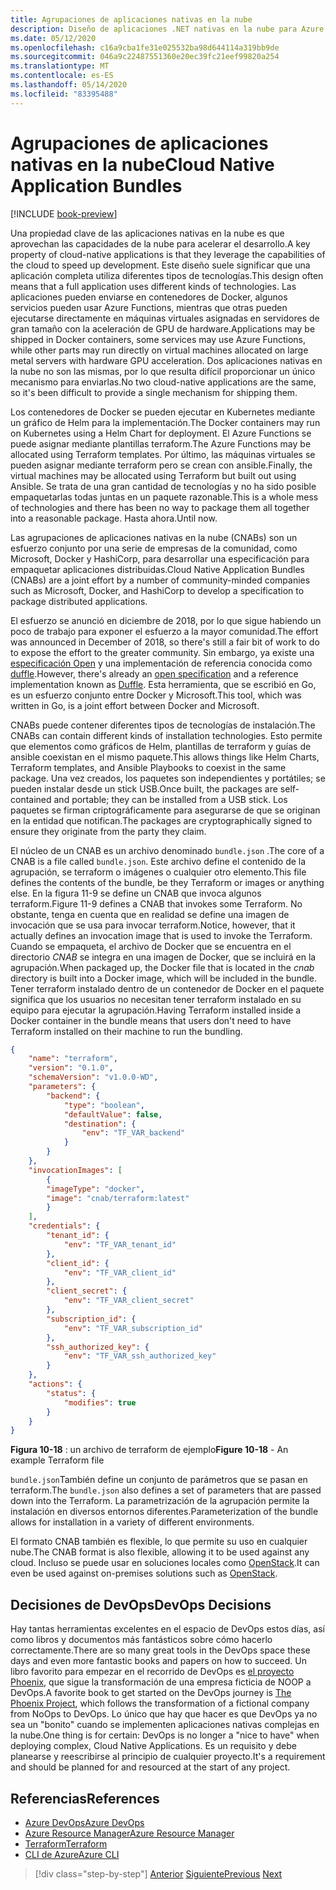 ```yaml
---
title: Agrupaciones de aplicaciones nativas en la nube
description: Diseño de aplicaciones .NET nativas en la nube para Azure | Agrupaciones de aplicaciones nativas en la nube
ms.date: 05/12/2020
ms.openlocfilehash: c16a9cba1fe31e025532ba98d644114a319bb9de
ms.sourcegitcommit: 046a9c22487551360e20ec39fc21eef99820a254
ms.translationtype: MT
ms.contentlocale: es-ES
ms.lasthandoff: 05/14/2020
ms.locfileid: "83395488"
---
```

# <a name="cloud-native-application-bundles"></a><span data-ttu-id="d0b6c-103">Agrupaciones de aplicaciones nativas en la nube</span><span class="sxs-lookup"><span data-stu-id="d0b6c-103">Cloud Native Application Bundles</span></span>

[!INCLUDE [book-preview](../../../includes/book-preview.md)]

<span data-ttu-id="d0b6c-104">Una propiedad clave de las aplicaciones nativas en la nube es que aprovechan las capacidades de la nube para acelerar el desarrollo.</span><span class="sxs-lookup"><span data-stu-id="d0b6c-104">A key property of cloud-native applications is that they leverage the capabilities of the cloud to speed up development.</span></span> <span data-ttu-id="d0b6c-105">Este diseño suele significar que una aplicación completa utiliza diferentes tipos de tecnologías.</span><span class="sxs-lookup"><span data-stu-id="d0b6c-105">This design often means that a full application uses different kinds of technologies.</span></span> <span data-ttu-id="d0b6c-106">Las aplicaciones pueden enviarse en contenedores de Docker, algunos servicios pueden usar Azure Functions, mientras que otras pueden ejecutarse directamente en máquinas virtuales asignadas en servidores de gran tamaño con la aceleración de GPU de hardware.</span><span class="sxs-lookup"><span data-stu-id="d0b6c-106">Applications may be shipped in Docker containers, some services may use Azure Functions, while other parts may run directly on virtual machines allocated on large metal servers with hardware GPU acceleration.</span></span> <span data-ttu-id="d0b6c-107">Dos aplicaciones nativas en la nube no son las mismas, por lo que resulta difícil proporcionar un único mecanismo para enviarlas.</span><span class="sxs-lookup"><span data-stu-id="d0b6c-107">No two cloud-native applications are the same, so it's been difficult to provide a single mechanism for shipping them.</span></span>

<span data-ttu-id="d0b6c-108">Los contenedores de Docker se pueden ejecutar en Kubernetes mediante un gráfico de Helm para la implementación.</span><span class="sxs-lookup"><span data-stu-id="d0b6c-108">The Docker containers may run on Kubernetes using a Helm Chart for deployment.</span></span> <span data-ttu-id="d0b6c-109">El Azure Functions se puede asignar mediante plantillas terraform.</span><span class="sxs-lookup"><span data-stu-id="d0b6c-109">The Azure Functions may be allocated using Terraform templates.</span></span> <span data-ttu-id="d0b6c-110">Por último, las máquinas virtuales se pueden asignar mediante terraform pero se crean con ansible.</span><span class="sxs-lookup"><span data-stu-id="d0b6c-110">Finally, the virtual machines may be allocated using Terraform but built out using Ansible.</span></span> <span data-ttu-id="d0b6c-111">Se trata de una gran cantidad de tecnologías y no ha sido posible empaquetarlas todas juntas en un paquete razonable.</span><span class="sxs-lookup"><span data-stu-id="d0b6c-111">This is a whole mess of technologies and there has been no way to package them all together into a reasonable package.</span></span> <span data-ttu-id="d0b6c-112">Hasta ahora.</span><span class="sxs-lookup"><span data-stu-id="d0b6c-112">Until now.</span></span>

<span data-ttu-id="d0b6c-113">Las agrupaciones de aplicaciones nativas en la nube (CNABs) son un esfuerzo conjunto por una serie de empresas de la comunidad, como Microsoft, Docker y HashiCorp, para desarrollar una especificación para empaquetar aplicaciones distribuidas.</span><span class="sxs-lookup"><span data-stu-id="d0b6c-113">Cloud Native Application Bundles (CNABs) are a joint effort by a number of community-minded companies such as Microsoft, Docker, and HashiCorp to develop a specification to package distributed applications.</span></span>

<span data-ttu-id="d0b6c-114">El esfuerzo se anunció en diciembre de 2018, por lo que sigue habiendo un poco de trabajo para exponer el esfuerzo a la mayor comunidad.</span><span class="sxs-lookup"><span data-stu-id="d0b6c-114">The effort was announced in December of 2018, so there's still a fair bit of work to do to expose the effort to the greater community.</span></span> <span data-ttu-id="d0b6c-115">Sin embargo, ya existe una [especificación Open](https://github.com/deislabs/cnab-spec) y una implementación de referencia conocida como [duffle](https://duffle.sh/).</span><span class="sxs-lookup"><span data-stu-id="d0b6c-115">However, there's already an [open specification](https://github.com/deislabs/cnab-spec) and a reference implementation known as [Duffle](https://duffle.sh/).</span></span> <span data-ttu-id="d0b6c-116">Esta herramienta, que se escribió en Go, es un esfuerzo conjunto entre Docker y Microsoft.</span><span class="sxs-lookup"><span data-stu-id="d0b6c-116">This tool, which was written in Go, is a joint effort between Docker and Microsoft.</span></span>

<span data-ttu-id="d0b6c-117">CNABs puede contener diferentes tipos de tecnologías de instalación.</span><span class="sxs-lookup"><span data-stu-id="d0b6c-117">The CNABs can contain different kinds of installation technologies.</span></span> <span data-ttu-id="d0b6c-118">Esto permite que elementos como gráficos de Helm, plantillas de terraform y guías de ansible coexistan en el mismo paquete.</span><span class="sxs-lookup"><span data-stu-id="d0b6c-118">This allows things like Helm Charts, Terraform templates, and Ansible Playbooks to coexist in the same package.</span></span> <span data-ttu-id="d0b6c-119">Una vez creados, los paquetes son independientes y portátiles; se pueden instalar desde un stick USB.</span><span class="sxs-lookup"><span data-stu-id="d0b6c-119">Once built, the packages are self-contained and portable; they can be installed from a USB stick.</span></span>  <span data-ttu-id="d0b6c-120">Los paquetes se firman criptográficamente para asegurarse de que se originan en la entidad que notifican.</span><span class="sxs-lookup"><span data-stu-id="d0b6c-120">The packages are cryptographically signed to ensure they originate from the party they claim.</span></span>

<span data-ttu-id="d0b6c-121">El núcleo de un CNAB es un archivo denominado `bundle.json` .</span><span class="sxs-lookup"><span data-stu-id="d0b6c-121">The core of a CNAB is a file called `bundle.json`.</span></span> <span data-ttu-id="d0b6c-122">Este archivo define el contenido de la agrupación, se terraform o imágenes o cualquier otro elemento.</span><span class="sxs-lookup"><span data-stu-id="d0b6c-122">This file defines the contents of the bundle, be they Terraform or images or anything else.</span></span> <span data-ttu-id="d0b6c-123">En la figura 11-9 se define un CNAB que invoca algunos terraform.</span><span class="sxs-lookup"><span data-stu-id="d0b6c-123">Figure 11-9 defines a CNAB that invokes some Terraform.</span></span> <span data-ttu-id="d0b6c-124">No obstante, tenga en cuenta que en realidad se define una imagen de invocación que se usa para invocar terraform.</span><span class="sxs-lookup"><span data-stu-id="d0b6c-124">Notice, however, that it actually defines an invocation image that is used to invoke the Terraform.</span></span> <span data-ttu-id="d0b6c-125">Cuando se empaqueta, el archivo de Docker que se encuentra en el directorio *CNAB* se integra en una imagen de Docker, que se incluirá en la agrupación.</span><span class="sxs-lookup"><span data-stu-id="d0b6c-125">When packaged up, the Docker file that is located in the *cnab* directory is built into a Docker image, which will be included in the bundle.</span></span> <span data-ttu-id="d0b6c-126">Tener terraform instalado dentro de un contenedor de Docker en el paquete significa que los usuarios no necesitan tener terraform instalado en su equipo para ejecutar la agrupación.</span><span class="sxs-lookup"><span data-stu-id="d0b6c-126">Having Terraform installed inside a Docker container in the bundle means that users don't need to have Terraform installed on their machine to run the bundling.</span></span>

```json
{
    "name": "terraform",
    "version": "0.1.0",
    "schemaVersion": "v1.0.0-WD",
    "parameters": {
        "backend": {
            "type": "boolean",
            "defaultValue": false,
            "destination": {
                "env": "TF_VAR_backend"
            }
        }
    },
    "invocationImages": [
        {
        "imageType": "docker",
        "image": "cnab/terraform:latest"
        }
    ],
    "credentials": {
        "tenant_id": {
            "env": "TF_VAR_tenant_id"
        },
        "client_id": {
            "env": "TF_VAR_client_id"
        },
        "client_secret": {
            "env": "TF_VAR_client_secret"
        },
        "subscription_id": {
            "env": "TF_VAR_subscription_id"
        },
        "ssh_authorized_key": {
            "env": "TF_VAR_ssh_authorized_key"
        }
    },
    "actions": {
        "status": {
            "modifies": true
        }
    }
}
```

<span data-ttu-id="d0b6c-127">**Figura 10-18** : un archivo de terraform de ejemplo</span><span class="sxs-lookup"><span data-stu-id="d0b6c-127">**Figure 10-18** - An example Terraform file</span></span>

<span data-ttu-id="d0b6c-128">`bundle.json`También define un conjunto de parámetros que se pasan en terraform.</span><span class="sxs-lookup"><span data-stu-id="d0b6c-128">The `bundle.json` also defines a set of parameters that are passed down into the Terraform.</span></span> <span data-ttu-id="d0b6c-129">La parametrización de la agrupación permite la instalación en diversos entornos diferentes.</span><span class="sxs-lookup"><span data-stu-id="d0b6c-129">Parameterization of the bundle allows for installation in a variety of different environments.</span></span>

<span data-ttu-id="d0b6c-130">El formato CNAB también es flexible, lo que permite su uso en cualquier nube.</span><span class="sxs-lookup"><span data-stu-id="d0b6c-130">The CNAB format is also flexible, allowing it to be used against any cloud.</span></span> <span data-ttu-id="d0b6c-131">Incluso se puede usar en soluciones locales como [OpenStack](https://www.openstack.org/).</span><span class="sxs-lookup"><span data-stu-id="d0b6c-131">It can even be used against on-premises solutions such as [OpenStack](https://www.openstack.org/).</span></span>

## <a name="devops-decisions"></a><span data-ttu-id="d0b6c-132">Decisiones de DevOps</span><span class="sxs-lookup"><span data-stu-id="d0b6c-132">DevOps Decisions</span></span>

<span data-ttu-id="d0b6c-133">Hay tantas herramientas excelentes en el espacio de DevOps estos días, así como libros y documentos más fantásticos sobre cómo hacerlo correctamente.</span><span class="sxs-lookup"><span data-stu-id="d0b6c-133">There are so many great tools in the DevOps space these days and even more fantastic books and papers on how to succeed.</span></span> <span data-ttu-id="d0b6c-134">Un libro favorito para empezar en el recorrido de DevOps es [el proyecto Phoenix](https://www.oreilly.com/library/view/the-phoenix-project/9781457191350/), que sigue la transformación de una empresa ficticia de NOOP a DevOps.</span><span class="sxs-lookup"><span data-stu-id="d0b6c-134">A favorite book to get started on the DevOps journey is [The Phoenix Project](https://www.oreilly.com/library/view/the-phoenix-project/9781457191350/), which follows the transformation of a fictional company from NoOps to DevOps.</span></span> <span data-ttu-id="d0b6c-135">Lo único que hay que hacer es que DevOps ya no sea un "bonito" cuando se implementen aplicaciones nativas complejas en la nube.</span><span class="sxs-lookup"><span data-stu-id="d0b6c-135">One thing is for certain: DevOps is no longer a "nice to have" when deploying complex, Cloud Native Applications.</span></span> <span data-ttu-id="d0b6c-136">Es un requisito y debe planearse y reescribirse al principio de cualquier proyecto.</span><span class="sxs-lookup"><span data-stu-id="d0b6c-136">It's a requirement and should be planned for and resourced at the start of any project.</span></span>

## <a name="references"></a><span data-ttu-id="d0b6c-137">Referencias</span><span class="sxs-lookup"><span data-stu-id="d0b6c-137">References</span></span>

- [<span data-ttu-id="d0b6c-138">Azure DevOps</span><span class="sxs-lookup"><span data-stu-id="d0b6c-138">Azure DevOps</span></span>](https://azure.microsoft.com/services/devops/)
- [<span data-ttu-id="d0b6c-139">Azure Resource Manager</span><span class="sxs-lookup"><span data-stu-id="d0b6c-139">Azure Resource Manager</span></span>](https://azure.microsoft.com/documentation/articles/resource-group-overview/)
- [<span data-ttu-id="d0b6c-140">Terraform</span><span class="sxs-lookup"><span data-stu-id="d0b6c-140">Terraform</span></span>](https://www.terraform.io/)
- [<span data-ttu-id="d0b6c-141">CLI de Azure</span><span class="sxs-lookup"><span data-stu-id="d0b6c-141">Azure CLI</span></span>](https://docs.microsoft.com/cli/azure/)

>[!div class="step-by-step"]
><span data-ttu-id="d0b6c-142">[Anterior](infrastructure-as-code.md)
>[Siguiente](summary.md)</span><span class="sxs-lookup"><span data-stu-id="d0b6c-142">[Previous](infrastructure-as-code.md)
[Next](summary.md)</span></span>
